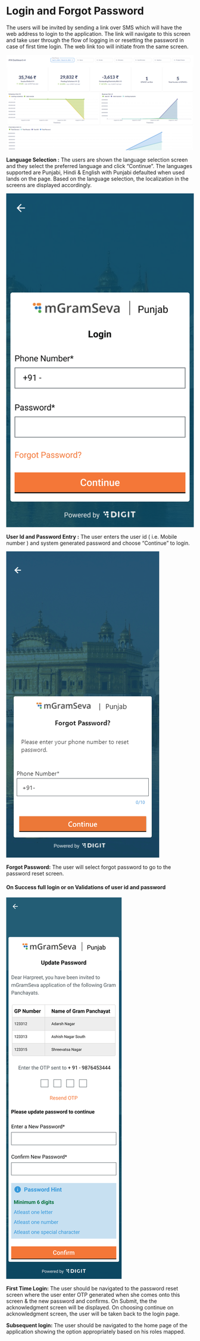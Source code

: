 # Login and Forgot Password

The users will be invited by sending a link over SMS which will have the web address to login to the application. The link will navigate to this screen and take user through the flow of logging in or resetting the password in case of first time login. The web link too will initiate from the same screen.

![](../../../.gitbook/assets/image%20%284%29.png)

**Language Selection :** The users are shown the language selection screen and they select the preferred language and click “Continue”. The languages supported are Punjabi, Hindi & English with Punjabi defaulted when used lands on the page. Based on the language selection, the localization in the screens are displayed accordingly. 

![](../../../.gitbook/assets/image%20%281%29.png)

**User Id and Password Entry :** The user enters the user id \( i.e. Mobile number \) and system generated password and choose “Continue” to login.

![](../../../.gitbook/assets/image%20%282%29.png)

**Forgot Password:** The user will select forgot password to go to the password reset screen.

#### **On Success full login or on Validations of user id and password**

![](../../../.gitbook/assets/image%20%2828%29.png)

**First Time Login:** The user should be navigated to the password reset screen where the user enter OTP generated when she comes onto this screen & the new password and confirms. On Submit, the the acknowledgment screen will be displayed. On choosing continue on acknowledgment screen, the user will be taken back to the login page.

**Subsequent login:** The user should be navigated to the home page of the application showing the option appropriately based on his roles mapped.

